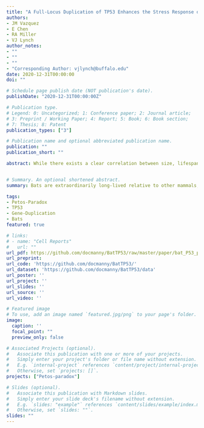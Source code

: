 ```yaml
---
title: "A Full-Locus Duplication of TP53 Enhances the Stress Response of the Little Brown Bat, *Myotis lucifugus*"
authors:
- JM Vazquez
- E Chen
- RA Miller
- VJ Lynch
author_notes:
- ""
- ""
- ""
- "Corresponding Author: vjlynch@buffalo.edu"
date: 2020-12-31T00:00:00
doi: ""

# Schedule page publish date (NOT publication's date).
publishDate: "2020-12-31T00:00:00Z"

# Publication type.
# Legend: 0: Uncategorized; 1: Conference paper; 2: Journal article;
# 3: Preprint / Working Paper; 4: Report; 5: Book; 6: Book section;
# 7: Thesis; 8: Patent
publication_types: ["3"]

# Publication name and optional abbreviated publication name.
publication: ""
publication_short: ""

abstract: While there exists a clear correlation between size, lifespan, and cancer risk between individuals of a species, this correlation does not hold when comparing across species, a phenomenon known as Peto's Paradox. Bats represent an ideal clade to study this paradox, as the large number of extant members - combined with the recent divergence time of the order - preserves a detailed record of the various genetic changes underlying their diversity in body size and lifespan. Previous work performed by our group revealed that the long-lived bat, *Myotis lucifugus*, has 8 copies of TP53, a central regulator of the DNA damage response present in all living organisms. Two of these copies, the canonical locus plus a second full-locus duplication, are unique to *M. lucifugus*, and show high levels of transcription in publically-available RNA-seq studies. We show that these two loci are expressed in primary cell lines of different *M. lucifugus* individuals, and contribute to an enhanced DNA damage response in *M. lucifugus* relative to 4 other closely related bat species (*M. evotis*, *M. thysanodes*, *M. yumanensis*, and *E. fuscus*). These results contribute to our understanding of how pre-existing tumor suppressor mechanisms have been enhanced through gene duplication to resolve Peto's Paradox in large, long-lived organisms."


# Summary. An optional shortened abstract.
summary: Bats are extraordinarily long-lived relative to other mammals; among them, *Myotis lucifugus* is one of the longest-lived bats. While *M. lucifugus* and other closely-related species of bats have been the focus of research for a long time, there have been no reported cases of cancer in the literature - despite their long lifespan - suggesting that they have a low lifetime risk of cancer. In this bat, we find that there is a duplication of the TP53-WRAP53 locus, which is the only such known duplication among sequenced species. The two loci show active transcription both *in vivo* and *in vitro* in primary fibroblasts, suggesting that they are both functional. The responses to DNA damage response in *M. lucifugus* relative to its closest relatives is reminiscient of the effects of a TP53-WRAP53 duplication in transgenic mouse models, suggesting that this duplication may play an important role in mediating the cancer resistance of *M. lucifugus*.

tags:
- Petos-Paradox
- TP53
- Gene-Duplication
- Bats
featured: true

# links:
# - name: "Cell Reports"
#   url: ""
url_pdf: https://github.com/docmanny/BatTP53/raw/master/paper/bat_P53_paper.pdf
url_preprint: 
url_code: 'https://github.com/docmanny/BatTP53/'
url_dataset: 'https://github.com/docmanny/BatTP53/data'
url_poster: ''
url_project: ''
url_slides: ''
url_source: ''
url_video: ''

# Featured image
# To use, add an image named `featured.jpg/png` to your page's folder. 
image:
  caption: ''
  focal_point: ""
  preview_only: false

# Associated Projects (optional).
#   Associate this publication with one or more of your projects.
#   Simply enter your project's folder or file name without extension.
#   E.g. `internal-project` references `content/project/internal-project/index.md`.
#   Otherwise, set `projects: []`.
projects: ["Petos-paradox"]

# Slides (optional).
#   Associate this publication with Markdown slides.
#   Simply enter your slide deck's filename without extension.
#   E.g. `slides: "example"` references `content/slides/example/index.md`.
#   Otherwise, set `slides: ""`.
slides: ""
---
```


